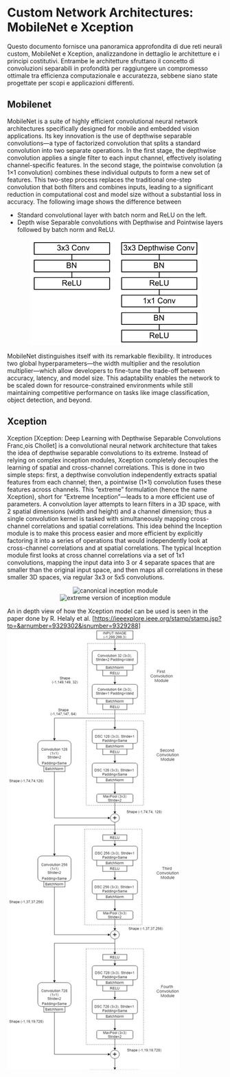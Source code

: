 # Custom Network Architectures: MobileNet e Xception
Questo documento fornisce una panoramica approfondita di due reti neurali custom, MobileNet e Xception, analizzandone in dettaglio le architetture e i principi costitutivi. Entrambe le architetture sfruttano il concetto di convoluzioni separabili in profondità per raggiungere un compromesso ottimale tra efficienza computazionale e accuratezza, sebbene siano state progettate per scopi e applicazioni differenti.



## Mobilenet
MobileNet is a suite of highly efficient convolutional neural network architectures specifically designed for mobile and embedded vision applications. Its key innovation is the use of depthwise separable convolutions—a type of factorized convolution that splits a standard convolution into two separate operations. In the first stage, the depthwise convolution applies a single filter to each input channel, effectively isolating channel-specific features. In the second stage, the pointwise convolution (a 1×1 convolution) combines these individual outputs to form a new set of features. This two-step process replaces the traditional one-step convolution that both filters and combines inputs, leading to a significant reduction in computational cost and model size without a substantial loss in accuracy.
The following image shows the difference between 
- Standard convolutional layer with batch norm and ReLU on the left.
- Depth wise Separable convolutions with Depthwise
 and Pointwise layers followed by batch norm and ReLU.

<div align="center">
  <img src="images/image-1.png" alt="Mobilenet architecture">
</div>

MobileNet distinguishes itself with its remarkable flexibility. It introduces two global hyperparameters—the width multiplier and the resolution multiplier—which allow developers to fine-tune the trade-off between accuracy, latency, and model size. This adaptability enables the network to be scaled down for resource-constrained environments while still maintaining competitive performance on tasks like image classification, object detection, and beyond.


## Xception
Xception [Xception: Deep Learning with Depthwise Separable Convolutions Franc¸ois Chollet] is a convolutional neural network architecture that takes the idea of depthwise separable convolutions to its extreme. Instead of relying on complex inception modules, Xception completely decouples the learning of spatial and cross-channel correlations. This is done in two simple steps: first, a depthwise convolution independently extracts spatial features from each channel; then, a pointwise (1×1) convolution fuses these features across channels. This “extreme” formulation (hence the name Xception), short for “Extreme Inception”—leads to a more efficient use of parameters.
A convolution layer attempts to learn filters in a 3D space, with 2 spatial dimensions (width and height) and a channel dimension; thus a single convolution kernel is tasked with simultaneously mapping cross-channel correlations and spatial correlations. This idea behind the Inception module is to make this process easier and more efficient by explicitly factoring it into a series of operations that would independently look at cross-channel correlations and at spatial correlations. The typical Inception module first looks at cross channel correlations via a set of 1x1 convolutions, mapping  the input data into 3 or 4 separate spaces that are smaller than the original input space, and then maps all correlations in these smaller 3D spaces, via regular 3x3 or 5x5 convolutions.

<div align="center">
  <img src="images/canonicalInception.png" alt="canonical inception module" caption="A canonical Inception module (Inception V3).">
</div>

<div align="center">
  <img src="images/extremeVersion/.png" alt="extreme version of inception module" caption ="An “extreme” version of our Inception module, with one spatial convolution per output channel of the 1x1 convolution.">
</div>

An in depth view of how the Xception model can be used is seen in the paper done by R. Helaly et al. [https://ieeexplore.ieee.org/stamp/stamp.jsp?tp=&arnumber=9329302&isnumber=9329288]
![alt text](images/image.png)

